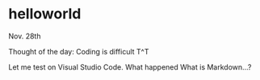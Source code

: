 # helloworld
Nov. 28th

Thought of the day:
Coding is difficult T^T

Let me test on Visual Studio Code.
What happened
What is Markdown...?


